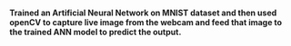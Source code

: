 #### Trained an Artificial Neural Network on MNIST dataset and then used openCV to capture live image from the webcam and feed that image to the trained ANN model to predict the output.
